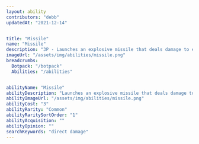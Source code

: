 ```yaml
---
layout: ability
contributors: "debb"
updatedAt: "2021-12-14"


title: "Missile"
name: "Missile"
description: "3P - Launches an explosive missile that deals damage to enemy bots in an area"
imageUrl: "/assets/img/abilities/missile.png"
breadcrumbs:
  Botpack: "/botpack"
  Abilities: "/abilities"


abilityName: "Missile"
abilityDescription: "Launches an explosive missile that deals damage to enemy bots in an area"
abilityImageUrl: "/assets/img/abilities/missile.png"
abilityCost: "3"
abilityRarity: "Common"
abilityRaritySortOrder: "1"
abilityAcquisition: ""
abilityOpinion: ""
searchKeywords: "direct damage"
---
```



